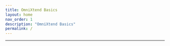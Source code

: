 ```yaml
---
title: OmniXtend Basics
layout: home
nav_order: 1
description: "OmniXtend Basics"
permalink: /
---
```


---